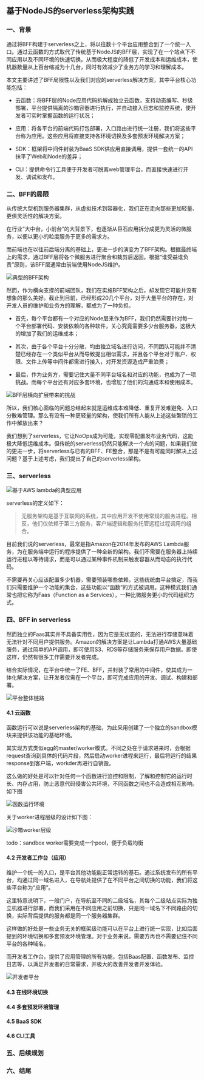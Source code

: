 ## 基于NodeJS的serverless架构实践

### 一、背景

通过将BFF构建于serverless之上，将以往数十个平台应用整合到了一个统一入口。通过云函数的方式取代了传统基于NodeJS的BFF层，实现了在一个站点下不同应用以及不同环境的快速切换。从而极大程度的降低了开发成本和运维成本，使机器数量从上百台缩减为十几台，同时有效减少了业务方的学习和理解成本。

本文主要讲述了BFF局限性以及我们对应的serverless解决方案，其中平台核心功能包括：

* 云函数：将BFF层的Node应用代码拆解成独立云函数，支持动态编写、秒级部署，平台提供隔离的沙箱容器进行执行，并自动接入日志和监控系统，使开发者可实时掌握函数的运行状况；

* 应用：将各平台的前端代码打包部署，入口路由进行统一注册，我们将这些平台称为应用。这些应用将直接支持各环境切换及多套预发环境解决方案；

* SDK：框架将中间件封装为BaaS SDK供应用直接调用，提供一套统一的API抹平了Web和Node的差异；

* CLI：提供命令行工具便于开发者可脱离web管理平台，而直接快速进行开发、调试和发布。

### 二、BFF的局限

从传统大型机到服务器集群，从虚拟技术到容器化，我们正在走向那些更加轻量、更俱灵活性的解决方案。

在行业“大中台，小前台”的大背景下，也逐渐从巨石应用拆分成更为灵活的微服务，以便以更小的粒度服务于更多的需求方。

而前端也在以往前后端分离的基础上，更进一步的演变为了BFF架构。根据最终端上的需求，通过BFF层将各个微服务进行聚合和裁剪后返回。根据“谁受益谁负责”原则，该BFF层通常由前端使用NodeJS维护。

![典型的BFF架构](/asserts/BFF-struct.png)

然而，作为横向支撑的前端团队，我们在实施BFF架构之后，却发现它可能并没有想象的那么美好。截止到目前，已经形成20几个平台，对于大量平台的存在，对开发人员的维护和业务方的理解，都成为了一种负担。

* 首先，每个平台都有一个对应的Node层来作为BFF，我们仍然需要针对每一个平台部署代码、安装依赖的各种软件，关心究竟需要多少台服务器，这极大的增加了我们的运维成本；

* 其次，由于各个平台十分分散，均由独立域名进行访问，不同团队可能并不清楚已经存在一个类似平台从而导致提出相似需求，并且各个平台对于账户、权限、文件上传等中间件都需进行接入，对开发资源造成严重浪费；

* 最后，作为业务方，需要记住大量不同平台域名和对应的功能，也成为了一项挑战。而每个平台还有对应多套环境，也增加了他们的沟通成本和使用成本。

![BFF层横向扩展带来的挑战](/asserts/BFF-struct2.png)

所以，我们核心面临的问题总结起来就是运维成本难降低、重复开发难避免、入口分散难管理。那么有没有一种更轻量的架构，使我们所有人能从上述这些繁琐的工作中解放出来？

我们想到了serverless，它让NoOps成为可能，实现零配置发布业务代码，这能极大降低运维成本。但传统的serverless仍然只能解决一个点的问题，如果我们做的更进一步，将serverless与已有的BFF、FE整合，那是不是有可能同时解决上述问题？基于上述考虑，我们提出了自己的serverless架构。

### 三、serverless

![基于AWS lambda的典型应用](/asserts/aws-lambda.png)

serverless的定义如下：

> 无服务架构是基于互联网的系统，其中应用开发不使用常规的服务进程。相反，他们仅依赖于第三方服务，客户端逻辑和服务托管远程过程调用的组合。

目前我们说的serverless，最常是指Amazon在2014年发布的AWS Lambda服务，为在服务端中运行的程序提供了一种全新的架构。我们不需要在服务器上持续运行进程以等待请求，而是可以通过某种事件机制来触发容器从而动态的执行代码。

不需要再关心应该配置多少机器，需要预装哪些依赖，这些统统由平台搞定，而我们只需要维护一个功能的集合，这些功能以“函数”的方式被调用。这种模式我们通常也把它称为Faas（Function as a Services），一种比微服务更小的代码组织方式。

### 四、BFF in serverless

然而独立的Faas其实并不具备实用性，因为它是无状态的，无法进行存储意味着无法针对不同用户提供服务。Amazon的解决方案是让Lambda打通AWS大量基础服务，通过简单的API调用，即可使用S3、RDS等存储服务来保存用户数据。即使这样，仍然有很多工作需要开发者完成。

结合实际情况，在平台中统一了FE、BFF，并封装了常用的中间件，使其成为一体化解决方案，让开发者仅需在一个平台，即可完成应用的开发、调试、构建和部署。

![平台整体链路](/asserts/BFF-struct3.png)

#### 4.1 云函数

函数运行可以说是serverless架构的基础，为此采用创建了一个独立的sandbox模块来提供该功能的基础环境。

其实现方式类似egg的master/worker模式。不同之处在于请求进来时，会根据request查询到具体的代码片段，然后启动worker进程来运行，最后将运行的结果response到客户端，workder再进行自销毁。

这么做的好处是可以针对任何一个函数进行监控和限制，了解和控制它的运行时长、内存占用，防止恶意代码侵害公共环境，不同函数之间也不会造成相互影响。如下图

![函数运行环境](/asserts/cloud-Function.png)

关于worker进程层级的设计如下图：

![沙箱worker层级](/asserts/sandbox-worker.png)

todo：sandbox worker需要变成一个pool，便于负载均衡

#### 4.2 开发者工作台（应用）

维护一个统一的入口，是平台其他功能能正常运转的基石。通过系统发布的所有平台，均通过同一域名进入，在导航处提供了在不同平台之间切换的功能，我们将这些平台称为“应用”。

这里特意说明下，一般门户，在导航至不同的二级域名，其每个二级站点实际为独立机器进行部署，而我们采用在不同应用之前切换，只是同一域名下不同路由的切换，实际背后提供的服务都是同一个服务器集群。

这样做的好处是一些业务无关的框架级功能可以在平台上进行统一实现，比如后面提到的环境切换和多套预发环境管理。对于业务来说，需要方再也不需要记住不同平台的各种域名。

而开发者工作台，提供了应用管理的所有功能，包括Baas配置、函数发布、监控日志等，以满足开发者的日常需求，并极大的改善开发者开发体验。

![开发者平台](/asserts/dev-center.png)

#### 4.3 在线环境切换

#### 4.4 多套预发环境管理

#### 4.5 BaaS SDK

#### 4.6 CLI工具

### 五、后续规划

### 六、结尾